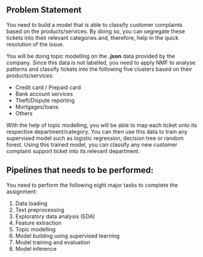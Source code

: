 ## Problem Statement 

You need to build a model that is able to classify customer complaints based on the products/services. By doing so, you can segregate these tickets into their relevant categories and, therefore, help in the quick resolution of the issue.

You will be doing topic modelling on the <b>.json</b> data provided by the company. Since this data is not labelled, you need to apply NMF to analyse patterns and classify tickets into the following five clusters based on their products/services:
- Credit card / Prepaid card
- Bank account services
- Theft/Dispute reporting
- Mortgages/loans
- Others 


With the help of topic modelling, you will be able to map each ticket onto its respective department/category. You can then use this data to train any supervised model such as logistic regression, decision tree or random forest. Using this trained model, you can classify any new customer complaint support ticket into its relevant department.

## Pipelines that needs to be performed:
You need to perform the following eight major tasks to complete the assignment:

1.  Data loading
2. Text preprocessing
3. Exploratory data analysis (EDA)
4. Feature extraction
5. Topic modelling 
6. Model building using supervised learning
7. Model training and evaluation
8. Model inference

